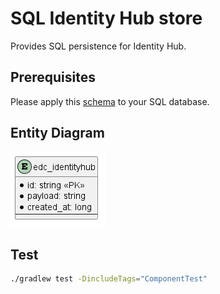 # SQL Identity Hub store

Provides SQL persistence for Identity Hub.

## Prerequisites

Please apply this [schema](docs/schema.sql) to your SQL database.

## Entity Diagram

![ER Diagram](docs/er.png)

## Test

```bash
./gradlew test -DincludeTags="ComponentTest"
```